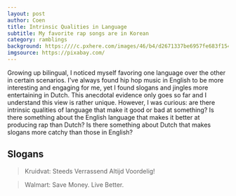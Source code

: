 ```yaml
---
layout: post
author: Coen
title: Intrinsic Qualities in Language
subtitle: My favorite rap songs are in Korean
category: ramblings
background: https:////c.pxhere.com/images/46/b4/d2671337be6957fe683f1545bbdb-1456201.jpg!d
imgsource: https://pixabay.com/
---
```


Growing up bilingual, I noticed myself favoring one language over the other in certain scenarios. I've always found hip hop music in English to be more interesting and engaging for me, yet I found slogans and jingles more entertaining in Dutch. This anecdotal evidence only goes so far and I understand this view is rather unique. However, I was curious: are there intrinsic qualities of language that make it good or bad at something? Is there something about the English language that makes it better at producing rap than Dutch? Is there something about Dutch that makes slogans more catchy than those in English?

## Slogans

> Kruidvat: Steeds Verrassend Altijd Voordelig!

> Walmart: Save Money. Live Better.